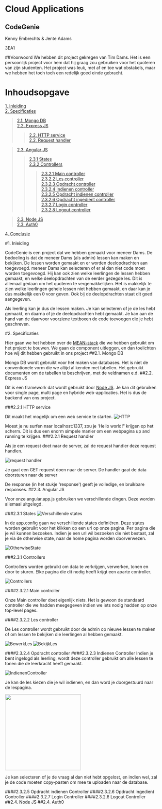 # Cloud Applications
## CodeGenie

Kenny Embrechts & Jente Adams

3EA1



##Voorwoord
We hebben dit project gekregen van Tim Dams. Het is een persoonlijk project voor hem dat hij graag zou gebruiken voor het quoteren van zijn studenten. Het project was leuk, met af en toe wat obstakels, maar we hebben het toch toch een redelijk goed einde gebracht.


# Inhoudsopgave

[1. Inleiding](#Inleiding)</br>
[2. Specificaties](#Specificaties)</br>
>[2.1. Mongo DB](#Mongo-DB)</br>
>[2.2. Express JS](#Express-JS)</br>
>>[2.2. HTTP service](#HTTP-Service)</br>
>>[2.2. Request handler](#Request-handler)</br>

>[2.3. Angular JS](#Angular-JS)</br>
>>[2.3.1 States](#States)</br>
>>[2.3.2 Controllers](#Controllers)</br>
>>>[2.3.2.1 Main controller](#MainCtrl)</br>
>>>[2.3.2.2 Les controller](#LesCtrl)</br>
>>>[2.3.2.3 Opdracht controller](#OpdrachtCtrl)</br>
>>>[2.3.2.4 Indienen controller](#IndienenCtrl)</br>
>>>[2.3.2.5 Opdracht indienen controller](#OpdrachtIndienenCtrl)</br>
>>>[2.3.2.6 Opdracht ingedient controller](#OpdrachtIngedientCtrl)</br>
>>>[2.3.2.7 Login controller](#LoginCtrl)</br>
>>>[2.3.2.8 Logout controller](#LogoutCtrl)</br>

>[2.3. Node JS](#Node-JS)</br>
>[2.3. Auth0](#Auth0)</br>

[4. Conclusie](#Conclusie)


#<a id="Inleiding"></a>1. Inleiding

CodeGenie is een project dat we hebben gemaakt voor meneer Dams. De bedoeling is dat de meneer Dams (als admin) lessen kan maken en bekijken. De lessen worden gemaakt en er worden deelopdrachten aan toegevoegd. meneer Dams kan selecteren of er al dan niet code moet worden toegevoegd. Hij kan ook zien welke leerlingen de lessen hebben gemaakt, en welke deelopdrachten van de eerder gezegde les. Dit is allemaal gedaan om het quoteren te vergemakkelijken. Het is makkelijk te zien welke leerlingen gehele lessen niet hebben gemaakt, en daar kan je dus makkelijk een 0 voor geven. Ook bij de deelopdrachten staat dit goed aangegeven.

Als leerling kan je dus de lessen maken. Je kan selecteren of je de les hebt gemaakt, en daarna of je de deelopdrachten hebt gemaakt. Je kan aan de hand van de daarvoor voorziene textboxen de code toevoegen die je hebt geschreven.


#<a id="Specificaties"></a>2. Specificaties

Hier gaan we het hebben over de [MEAN-stack](https://en.wikipedia.org/wiki/MEAN_(software_bundle)) die we hebben gebruikt om het project te bouwen. We gaan de component uitleggen, en dan toelichten hoe wij dit hebben gebruikt in ons project
##<a id="Mongo-DB"></a>2.1. Mongo DB

Mongo DB wordt gebruikt voor het maken van databases. Het is niet de conventionele vorm die we altijd al kenden met tabellen. Het gebruikt documenten om de tabellen te beschrijven, met de veldnamen e.d.
##<a id="Express-JS"></a>2.2. Express JS

Dit is een framework dat wordt gebruikt door [Node JS](#Node-JS). Je kan dit gebruiken voor single page, multi page en hybride web-applicaties. Het is dus de backend van ons project.

###<a id="HTTP-Service"></a>2.2.1 HTTP service

Dit maakt het mogelijk om een web service te starten. 
![HTTP](screenshots/http.png)

Moest je nu surfen naar localhost:1337, zou je 'Hello world!" krijgen op het scherm. Dit is dus een enorm simpele manier om een webpagina up and running te krijgen.
###<a id="Request-handler"></a>2.2.1 Request handler

Als je een request doet naar de server, zal de request handler deze request handlen. 

![request handler](screenshots/request-handler.png)

Je gaat een GET request doen naar de server. De handler gaat de data doorsturen naar de server

De response (in het stukje 'response') geeft je volledige, en bruikbare responses.
##<a id="Angular-JS"></a>2.3. Angular JS

Voor onze angular.app.js gebruiken we verschillende dingen. Deze worden allemaal uitgelegd.

###<a id="States"></a>2.3.1 States
![Verschillende states](screenshots/AngularStates.png)

In de app.config gaan we verschillende states definiëren. Deze states worden gebruikt voor het klikken op een url op onze pagina. Per pagina die je wil kunnen bezoeken. Indien je een url wil bezoeken die niet bestaat, zal je via de otherwise state, naar de home pagina worden doorverwezen.

![OtherwiseState](screenshots/OtherwiseState.png)

###<a id="Controllers"></a>2.3.1 Controllers

Controllers worden gebruikt om data te verkrijgen, verwerken, tonen en door te sturen. Elke pagina die dit nodig heeft krijgt een aparte controller.

![Controllers](screenshots/Controllers.png)

####<a id="MainCtrl"></a>2.3.2.1 Main controller

Onze Main controller doet eigenlijk niets. Het is gewoon de standaard controller die we hadden meegegeven indien we iets nodig hadden op onze top-level pages.

####<a id="LesCtrl"></a>2.3.2.2 Les controller

De Les controller wordt gebruikt door de admin op nieuwe lessen te maken of om lessen te bekijken die leerlingen al hebben gemaakt.

![BewerkLes](screenshots/AdminBewerkLes.png)
![BekijkLes](screenshots/AdminBekijkLes.png)



####<a id="OpdrachtCtrl"></a>2.3.2.4 Opdracht controller
####<a id="IndienenCtrl"></a>2.3.2.3 Indienen Controller
Indien je bent ingelogd als leerling, wordt deze controller gebruikt om alle lessen te tonen die de leerkracht heeft gemaakt.

![IndienenController](screenshots/IndienenController.png)

Je kan de les kiezen die je wil indienen, en dan word je doorgestuurd naar de lespagina.

<img src="screenshots/BekijkLes.png" width ="250"/>

Je kan selecteren of je de vraag al dan niet hebt opgelost, en indien wel, zal je de code moeten copy-pasten om mee te uploaden naar de database.

####<a id="OpdrachtIndienenCtrl"></a>2.3.2.5 Opdracht indienen Controller
####<a id="OpdrachtIngedientCtrl"></a>2.3.2.6 Opdracht ingedient Controller
####<a id="LoginCtrl"></a>2.3.2.7 Login Controller
####<a id="LogoutCtrl"></a>2.3.2.8 Logout Controller
##<a id="Node-JS"></a>2.4. Node JS
##<a id="Auth0"></a>2.4. Auth0











